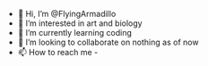 - 👋 Hi, I’m @FlyingArmadillo
- 👀 I’m interested in art and biology
- 🌱 I’m currently learning coding
- 💞️ I’m looking to collaborate on nothing as of now
- 📫 How to reach me -

<!---
FlyingArmadillo/FlyingArmadillo is a ✨ special ✨ repository because its `README.md` (this file) appears on your GitHub profile.
You can click the Preview link to take a look at your changes.
--->
